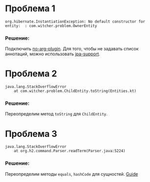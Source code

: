 # Проблема 1
```
org.hibernate.InstantiationException: No default constructor for entity:  : com.witcher.problem.OwnerEntity
```
### Решение:
Подключить [no-arg-plugin](https://kotlinlang.org/docs/no-arg-plugin.html).
Для того, чтобы не задавать список аннотаций, можно использовать [jpa-support](https://kotlinlang.org/docs/no-arg-plugin.html#jpa-support).

# Проблема 2
```
java.lang.StackOverflowError
	at com.witcher.problem.ChildEntity.toString(Entities.kt)
```
### Решение:
Переопределим метод `toString` для `ChildEntity`.

# Проблема 3
```
java.lang.StackOverflowError
	at org.h2.command.Parser.readTerm(Parser.java:5224)
```
### Решение:
Переопределим методы `equals`, `hashCode` для сущностей.
[Guide](https://thorben-janssen.com/ultimate-guide-to-implementing-equals-and-hashcode-with-hibernate/)

